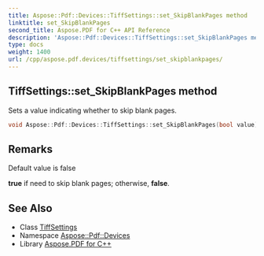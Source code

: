 ```yaml
---
title: Aspose::Pdf::Devices::TiffSettings::set_SkipBlankPages method
linktitle: set_SkipBlankPages
second_title: Aspose.PDF for C++ API Reference
description: 'Aspose::Pdf::Devices::TiffSettings::set_SkipBlankPages method. Sets a value indicating whether to skip blank pages in C++.'
type: docs
weight: 1400
url: /cpp/aspose.pdf.devices/tiffsettings/set_skipblankpages/
---
```

## TiffSettings::set_SkipBlankPages method


Sets a value indicating whether to skip blank pages.

```cpp
void Aspose::Pdf::Devices::TiffSettings::set_SkipBlankPages(bool value)
```

## Remarks


Default value is false 

**true** if need to skip blank pages; otherwise, **false**.
## See Also

* Class [TiffSettings](../)
* Namespace [Aspose::Pdf::Devices](../../)
* Library [Aspose.PDF for C++](../../../)
